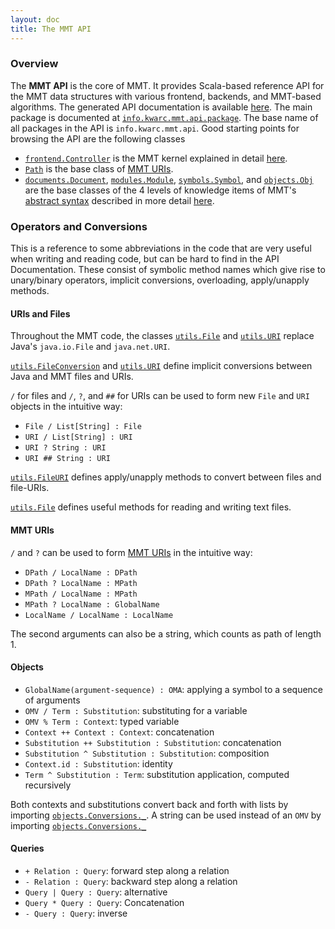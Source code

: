 ```yaml
---
layout: doc
title: The MMT API
---
```



### Overview

The **MMT API** is the core of MMT. It provides Scala-based reference API for the MMT data structures with various frontend, backends, and MMT-based algorithms.
The generated API documentation is available [here](http://kwarc.github.io/MMT/api/index.html).
The main package is documented at [`info.kwarc.mmt.api.package`](http://kwarc.github.io/MMT/api/index.html#info.kwarc.mmt.api.package). The base name of all packages in the API is `info.kwarc.mmt.api`. Good starting points for browsing the API are the following classes

* [`frontend.Controller`](http://kwarc.github.io/MMT/api/index.html#info.kwarc.mmt.api.frontend.Controller) is the MMT kernel explained in detail [here](controller.html).
* [`Path`](http://kwarc.github.io/MMT/api/index.html#info.kwarc.mmt.api.Path) is the base class of [MMT URIs](uris.html).
* [`documents.Document`](http://kwarc.github.io/MMT/api/index.html#info.kwarc.mmt.api.documents.Document), [`modules.Module`](http://kwarc.github.io/MMT/api/index.html#info.kwarc.mmt.api.modules.Module), [`symbols.Symbol`](http://kwarc.github.io/MMT/api/index.html#info.kwarc.mmt.api.symbols.Symbol), and [`objects.Obj`](http://kwarc.github.io/MMT/api/index.html#info.kwarc.mmt.api.objects.Obj) are the base classes of the 4 levels of knowledge items of MMT's [abstract syntax](syntax/) described in more detail [here](syntax/).

### Operators and Conversions
This is a reference to some abbreviations in the code that are very useful when writing and reading code, but can be hard to find in the API Documentation. These consist of symbolic method names which give rise to unary/binary operators, implicit conversions, overloading, apply/unapply methods.

#### URIs and Files
Throughout the MMT code, the classes [`utils.File`](http://kwarc.github.io/MMT/api/index.html#info.kwarc.mmt.api.utils.File) and [`utils.URI`](http://kwarc.github.io/MMT/api/index.html#info.kwarc.mmt.api.utils.URI) replace Java's `java.io.File` and `java.net.URI`.

[`utils.FileConversion`](http://kwarc.github.io/MMT/api/index.html#info.kwarc.mmt.api.utils.FileConversion) and [`utils.URI`](http://kwarc.github.io/MMT/api/index.html#info.kwarc.mmt.api.utils.URI) define implicit conversions between Java and MMT files and URIs.

`/` for files and `/`, `?`, and `##` for URIs can be used to form new `File` and `URI` objects in the intuitive way:

* `File / List[String] : File`
* `URI / List[String] : URI`
* `URI ? String : URI`
* `URI ## String : URI`

[`utils.FileURI`](http://kwarc.github.io/MMT/api/index.html#info.kwarc.mmt.api.utils.FileURI) defines apply/unapply methods to convert between files and file-URIs.

[`utils.File`](http://kwarc.github.io/MMT/api/index.html#info.kwarc.mmt.api.utils.File) defines useful methods for reading and writing text files.

#### MMT URIs
`/` and `?` can be used to form [MMT URIs](uris.html) in the intuitive way:

* `DPath / LocalName : DPath`
* `DPath ? LocalName : MPath`
* `MPath / LocalName : MPath`
* `MPath ? LocalName : GlobalName`
* `LocalName / LocalName : LocalName`

The second arguments can also be a string, which counts as path of length 1.

#### Objects

* `GlobalName(argument-sequence) : OMA`: applying a symbol to a sequence of arguments
* `OMV / Term : Substitution`: substituting for a variable
* `OMV % Term : Context`: typed variable
* `Context ++ Context : Context`: concatenation
* `Substitution ++ Substitution : Substitution`: concatenation
* `Substitution ^ Substitution : Substitution`: composition
* `Context.id : Substitution`: identity
* `Term ^ Substitution : Term`: substitution application, computed recursively

Both contexts and substitutions convert back and forth with lists by importing [`objects.Conversions._`](http://kwarc.github.io/MMT/api/index.html#info.kwarc.mmt.api.objects.Conversions).
A string can be used instead of an `OMV` by importing [`objects.Conversions._`](http://kwarc.github.io/MMT/api/index.html#info.kwarc.mmt.api.objects.Conversions)

#### Queries

* `+ Relation : Query`: forward step along a relation
* `- Relation : Query`: backward step along a relation
* `Query | Query : Query`: alternative
* `Query * Query : Query`: Concatenation
* `- Query : Query`: inverse
